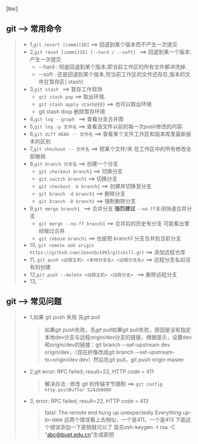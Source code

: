 [toc]
## git --> 常用命令
> * 1,```git revert [commitID]``` ==> 回退到某个版本而不产生一次提交 
> * 2,```git reset [commitID] [--hard / --soft] ``` ==> 回退到某一个版本,产生一次提交 
>   * --hard : 彻底回退到某个版本,即当前工作区的所有文件都冲洗掉.
>   * --soft : 还是回退到某个版本,但当前工作区的文件还存在,版本的文件在暂存区( stash)
> * 3,```git stash ``` ==> 暂存工作现场
>   * ```git stash pop``` ==>  取出环境.
>   * ```git stash apply stash@{0}``` ==> 也可以取出环境
>   * git stash drop 删除暂存环境
> * 4,```git log --graph ``` ==> 查看分支合并图
> * 5,``` git log -p 文件名 ``` ==> 查看该文件以前的每一次push修改的内容.
> * 6,``` git diff HEAD -- 文件名 ``` ==> 查看某个文件工作区和版本库里最新版本的区别
> * 7,``` git checkout -- 文件名 ``` ==> 把某个文件/夹 在工作区中的所有修改全部撤销
> * 8,``` git branch 分支名 ``` ==> 创建一个分支 
>   * ```git checkout branch1``` ==> 切换分支
>   * ```git switch branch1``` ==> 切换分支 
>   * ```git checkout -b branch1``` ==> 创建并切换至分支 
>   * ```git branch -d branch1``` ==> 删除分支 
>   * ```git branch -D branch1``` ==> 强制删除分支 
> * 9,```git merge branch1 ``` ==> 合并分支 **强烈建议** ```--no-ff```关闭快速合并分支 
>   * ```git merge --no-ff branch1``` ==> 合并后的历史有分支 可能看出曾经做过合并.
>   * ```git rebase branch1``` ==> 也是把 branch1 分支合并到当前分支 
> * 10, ```git remote add origin https://github.com/JasonDu1993/gitskill.git``` ==> 添加远程仓库
> * 11, ```git push <远程主机> <本地分支名> <远程分支名>``` ==> 远程分支名如没有则创建
> * 12,```git push --delete <远程主机> <远程分支> ``` ==> 删除远程分支
> * 13, ```
## git --> 常见问题
> * 1,如果 git push 失败 先git pull 
>   > 如果git push失败，先git pull如果git pull失败，原因是没有指定本地dev分支与远程origin/dev分支的链接，根据提示，设置dev和origin/dev的链接：git branch --set-upstream dev origin/dev，（现在好像改成git branch --set-upstream-to=origin/dev dev）然后在git pull，git push origin master
> * 2,git error: RPC failed; result=22, HTTP code = 411
>   > 解决办法 : 修改 git 的传输字节限制  ==> ```git config http.postBuffer 524288000```
> * 3, error: RPC failed; result=22, HTTP code = 413
>   > fatal: The remote end hung up unexpectedly
> Everything up-to-date
> 这两个错误看上去相似，一个是411，一个是413
> 下面这个错误添加一下密钥就可以了
> 首先ssh-keygen -t rsa -C "abc@bupt.edu.cn"生成密钥